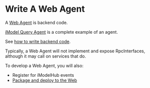 # Write A Web Agent

A [Web Agent](../learning/App.md#imodel-agents) is backend code.

[iModel Query Agent](https://github.com/imodeljs/imodel-query-agent) is a complete example of an agent.

See [how to write backend code](./backend/index.md).

Typically, a Web Agent will not implement and expose RpcInterfaces, although it may call on services that do.

To develop a Web Agent, you will also:

- Register for iModelHub events
- [Package and deploy to the Web](./PackageAndDeployToTheWeb.md)
